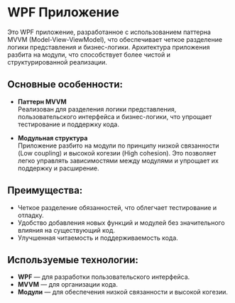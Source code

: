 # WPF Приложение

Это WPF приложение, разработанное с использованием паттерна MVVM (Model-View-ViewModel), что обеспечивает четкое разделение логики представления и бизнес-логики. Архитектура приложения разбита на модули, что способствует более чистой и структурированной реализации.

## Основные особенности:

- **Паттерн MVVM**  
  Реализован для разделения логики представления, пользовательского интерфейса и бизнес-логики, что упрощает тестирование и поддержку кода.

- **Модульная структура**  
  Приложение разбито на модули по принципу низкой связанности (Low coupling) и высокой когезии (High cohesion). Это позволяет легко управлять зависимостями между модулями и упрощает их поддержку и расширение.

## Преимущества:

- Четкое разделение обязанностей, что облегчает тестирование и отладку.
- Удобство добавления новых функций и модулей без значительного влияния на существующий код.
- Улучшенная читаемость и поддерживаемость кода.

## Используемые технологии:

- **WPF** — для разработки пользовательского интерфейса.
- **MVVM** — для организации кода.
- **Модули** — для обеспечения низкой связанности и высокой когезии.
